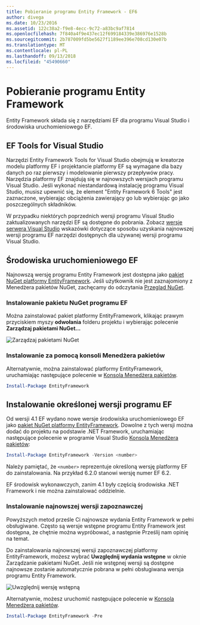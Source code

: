```yaml
---
title: Pobieranie programu Entity Framework - EF6
author: divega
ms.date: 10/23/2016
ms.assetid: 122c38a2-f9e8-4ecc-9c72-a83bc9af7814
ms.openlocfilehash: 7f840a4f9e437ec12f699184339e386976e1528b
ms.sourcegitcommit: 2b787009fd5be5627f1189ee396e708cd130e07b
ms.translationtype: MT
ms.contentlocale: pl-PL
ms.lasthandoff: 09/13/2018
ms.locfileid: "45490660"
---
```

# <a name="get-entity-framework"></a>Pobieranie programu Entity Framework
Entity Framework składa się z narzędziami EF dla programu Visual Studio i środowiska uruchomieniowego EF.

## <a name="ef-tools-for-visual-studio"></a>EF Tools for Visual Studio

Narzędzi Entity Framework Tools for Visual Studio obejmują w kreatorze modelu platformy EF i projektancie platformy EF są wymagane dla bazy danych po raz pierwszy i modelowanie pierwszy przepływów pracy. Narzędzia platformy EF znajdują się w najnowszych wersjach programu Visual Studio. Jeśli wykonać niestandardową instalację programu Visual Studio, musisz upewnić się, że element "Entity Framework 6 Tools" jest zaznaczone, wybierając obciążenia zawierający go lub wybierając go jako poszczególnych składników.

W przypadku niektórych poprzednich wersji programu Visual Studio zaktualizowanych narzędzi EF są dostępne do pobrania. Zobacz [wersje serwera Visual Studio](~/ef6/what-is-new/visual-studio.md) wskazówki dotyczące sposobu uzyskania najnowszej wersji programu EF narzędzi dostępnych dla używanej wersji programu Visual Studio.

## <a name="ef-runtime"></a>Środowiska uruchomieniowego EF

Najnowszą wersję programu Entity Framework jest dostępna jako [pakiet NuGet platformy EntityFramework](http://nuget.org/packages/EntityFramework/). Jeśli użytkownik nie jest zaznajomiony z Menedżera pakietów NuGet, zachęcamy do odczytania [Przegląd NuGet](https://docs.microsoft.com/nuget/consume-packages/overview-and-workflow).

### <a name="installing-the-ef-nuget-package"></a>Instalowanie pakietu NuGet programu EF

Można zainstalować pakiet platformy EntityFramework, klikając prawym przyciskiem myszy **odwołania** folderu projektu i wybierając polecenie **Zarządzaj pakietami NuGet...**

![Zarządzaj pakietami NuGet](~/ef6/media/managenugetpackages.png)

### <a name="installing-from-package-manager-console"></a>Instalowanie za pomocą konsoli Menedżera pakietów

Alternatywnie, można zainstalować platformy EntityFramework, uruchamiając następujące polecenie w [Konsola Menedżera pakietów](http://docs.nuget.org/docs/start-here/using-the-package-manager-console).

``` powershell
Install-Package EntityFramework
```

## <a name="installing-a-specific-version-of-ef"></a>Instalowanie określonej wersji programu EF

Od wersji 4.1 EF wydano nowe wersje środowiska uruchomieniowego EF jako [pakiet NuGet platformy EntityFramework](https://www.nuget.org/packages/EntityFramework/). Dowolne z tych wersji można dodać do projektu na podstawie .NET Framework, uruchamiając następujące polecenie w programie Visual Studio [Konsola Menedżera pakietów](http://docs.nuget.org/docs/start-here/using-the-package-manager-console):

``` powershell
Install-Package EntityFramework -Version <number>
```

Należy pamiętać, że `<number>` reprezentuje określoną wersję platformy EF do zainstalowania. Na przykład 6.2.0 stanowi wersję numer EF 6.2.   

EF środowisk wykonawczych, zanim 4.1 były częścią środowiska .NET Framework i nie można zainstalować oddzielnie.

### <a name="installing-the-latest-preview"></a>Instalowanie najnowszej wersji zapoznawczej

Powyższych metod prześle Ci najnowsze wydania Entity Framework w pełni obsługiwane. Często są wersje wstępne programu Entity Framework jest dostępna, że chętnie można wypróbować, a następnie Prześlij nam opinię na temat.

Do zainstalowania najnowszej wersji zapoznawczej platformy EntityFramework, możesz wybrać **Uwzględnij wydania wstępne** w oknie Zarządzanie pakietami NuGet. Jeśli nie wstępnej wersji są dostępne najnowsze zostanie automatycznie pobrana w pełni obsługiwana wersja programu Entity Framework.

![Uwzględnij wersję wstępną](~/ef6/media/includeprerelease.png)

Alternatywnie, możesz uruchomić następujące polecenie w [Konsola Menedżera pakietów](http://docs.nuget.org/docs/start-here/using-the-package-manager-console).

``` powershell
Install-Package EntityFramework -Pre
```
